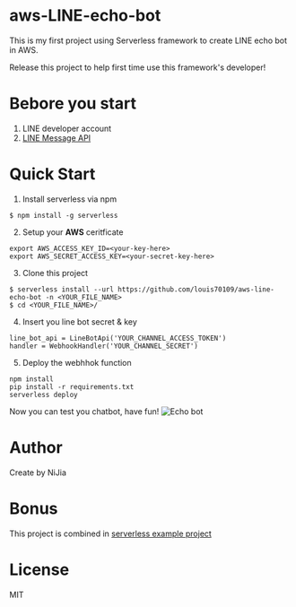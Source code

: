 # aws-LINE-echo-bot

This is my first project using Serverless framework to create LINE echo bot in AWS.

Release this project to help first time use this framework's developer!

# Bebore you start

1. LINE developer account
2. [LINE Message API](https://developers.line.biz/en/docs/messaging-api/getting-started/)

# Quick Start

1. Install serverless via npm

```bash=
$ npm install -g serverless
```

2. Setup your **AWS** ceritficate

```bash=
export AWS_ACCESS_KEY_ID=<your-key-here>
export AWS_SECRET_ACCESS_KEY=<your-secret-key-here>
```

3. Clone this project

```bash=
$ serverless install --url https://github.com/louis70109/aws-line-echo-bot -n <YOUR_FILE_NAME>
$ cd <YOUR_FILE_NAME>/
```

4. Insert you line bot secret & key

```python=
line_bot_api = LineBotApi('YOUR_CHANNEL_ACCESS_TOKEN')
handler = WebhookHandler('YOUR_CHANNEL_SECRET')
```

5. Deploy the webhhok function

```bash=
npm install
pip install -r requirements.txt
serverless deploy
```

Now you can test you chatbot, have fun!
![Echo bot](https://i.imgur.com/Tn1XS13.png)

# Author

Create by NiJia

# Bonus

This project is combined in [serverless example project](https://github.com/serverless/examples/tree/master/aws-python-line-echo-bot)

# License

MIT
